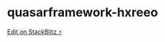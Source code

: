 # quasarframework-hxreeo

[Edit on StackBlitz ⚡️](https://stackblitz.com/edit/quasarframework-hxreeo)